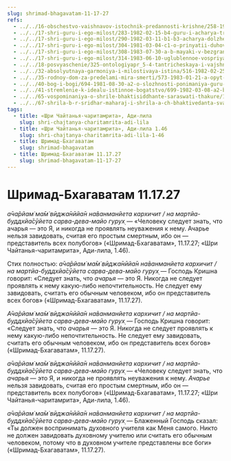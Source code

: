 ```yaml
---
slug: shrimad-bhagavatam-11-17-27
refs:
  - ../../16-obschestvo-vaishnavov-istochnik-predannosti-krishne/258-1981-03-03-c5-nadmirnaya-priroda-vajshnava-beseda-s-satsvarupoj-maharadzhem.md
  - ../../17-shri-guru-i-ego-milost/283-1982-02-15-b4-guru-i-acharya-tri-aspekta-duhovnogo-uchitelya.md
  - ../../17-shri-guru-i-ego-milost/290-1982-03-11-b1-b3-acharya-dolzhen-obladat-negativnym-samovospriyatiem.md
  - ../../17-shri-guru-i-ego-milost/304-1981-03-04-c1-o-prinyatii-duhovnym-uchitelem-karmy-uchenikov.md
  - ../../17-shri-guru-i-ego-milost/308-1983-07-30-a-b-mayaki-v-bezgranichnom.md
  - ../../17-shri-guru-i-ego-milost/314-1983-06-10-uglublennoe-vospriyatie-guru-tattvy.md
  - ../../18-posvyaschenie/325-ontologiyapr_5-4-tantricheskaya-i-vajshnavskaya-diksha.md
  - ../../32-absolyutnaya-garmoniya-i-milostivaya-istina/516-1982-02-25-a-b1-c3-b3-c1-c4-uchenie-shridhara-maharadzha-o-garmonii-i-istine.md
  - ../../35-rodnoy-dom-za-predelami-mira-smerti/573-1983-01-21-a-opyt-brennogo-mira-ne-pomozhet-postich-bezgranichnoe.md
  - ../../40-bog-i-bogi/694-1981-08-30-a2-o-slozhnosti-ponimaniya-guru-tattvy-shiva-tattvy-i-dhama-tattvy.md
  - ../../41-stremlenie-k-idealu-istinnoe-bogatstvo/699-1982-03-08-a2-b1-b7-budushhee-togo-kto-obrel-svyaz-s-gospodom-luchezarno.md
  - ../../65-vospominaniya-o-shrile-bhaktisiddhante-saraswati-thakure/1018-1982-06-30-a-b1-usloviya-dlya-pravilnogo-vospevaniya-svyatogo-imeni-istorii-iz-zhizni-sarasvati-thakura.md
  - ../../67-shrila-b-r-sridhar-maharaj-i-shrila-a-ch-bhaktivedanta-svami-prabhupada/1068-1983-02-13-a4-sokrovennyj-smysl-molitvy-bhaktivedanty-svami.md
tags:
  - title: «Шри Чайтанья-чаритамрита», Ади-лила
    slug: shri-chajtanya-charitamrita-adi-lila
  - title: «Шри Чайтанья-чаритамрита», Ади-лила 1.46
    slug: shri-chajtanya-charitamrita-adi-lila-1-46
  - title: Шримад-Бхагаватам
    slug: shrimad-bhagavatam
  - title: Шримад-Бхагаватам 11.17.27
    slug: shrimad-bhagavatam-11-17-27
---
```


# Шримад-Бхагаватам 11.17.27

*а̄ча̄рйам̇ ма̄м̇ вӣджа̄нӣйа̄н на̄ванманйета кархичит / на мартйа-буддхйа̄сӯйета сарва-дева-майо гурух̣* — «Человеку следует знать, что ачарья — это Я, и никогда не проявлять неуважения к нему. Ачарье нельзя завидовать, считая его простым смертным, ибо он — представитель всех полубогов» («Шримад-Бхагаватам», 11.17.27; «Шри Чайтанья-чаритамрита», Ади-лила, 1.46).

Стих полностью: *а̄ча̄рйам̇ ма̄м̇ вӣджа̄нӣйа̄н на̄ванманйета кархичит / на мартйа-буддхйа̄сӯйета сарва-дева-майо гурух̣* — Господь Кришна говорит: «Следует знать, что *ачарья* — это Я. Никогда не следует проявлять к нему какую-либо непочтительность. Не следует ему завидовать, считать его обычным человеком, ибо он представитель всех богов» («Шримад-Бхагаватам», 11.17.27).


*А̄ча̄рйам̇ ма̄м̇ вӣджа̄нӣйа̄н на̄ванманйета кархичит / на мартйа-буддхйа̄сӯйета сарва-дева-майо гурух̣* — Господь Кришна говорит: «Следует знать, что *ачарья* — это Я. Никогда не следует проявлять к нему какую-либо непочтительность. Не следует ему завидовать, считать его обычным человеком, ибо он представитель всех богов» («Шримад-Бхагаватам», 11.17.27).

*а̄ча̄рйам̇ ма̄м̇ вӣджа̄нӣйа̄н на̄ванманйета кархичит / на мартйа-буддхйа̄сӯйета сарва-дева-майо гурух̣* — «Человеку следует знать, что *ачарья* — это Я, и никогда не проявлять неуважения к нему. *Ачарье* нельзя завидовать, считая его простым смертным, ибо он — представитель всех полубогов» («Шримад-Бхагаватам», 11.17.27; «Шри Чайтанья-чаритамрита», Ади-лила, 1.46).

*а̄ча̄рйам̇ ма̄м̇ вӣджа̄нӣйа̄н на̄ванманйета кархичит / на мартйа-буддхйа̄сӯйета сарва-дева-майо гурух̣* — Блаженный Господь сказал: «Ты должен воспринимать духовного учителя как Меня самого. Никто не должен завидовать духовному учителю или считать его обычным человеком, потому что в духовном учителе представлены все боги» («Шримад-Бхагаватам», 11.17.27).

